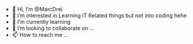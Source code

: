 - 👋 Hi, I’m @MarcDrei
- 👀 I’m interested in Learning IT Related things but not into coding hehe
- 🌱 I’m currently learning 
- 💞️ I’m looking to collaborate on ...
- 📫 How to reach me ...

<!---
MarcDrei/MarcDrei is a ✨ special ✨ repository because its `README.md` (this file) appears on your GitHub profile.
You can click the Preview link to take a look at your changes.
--->
